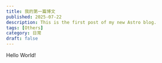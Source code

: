 ```yaml
---
title: 我的第一篇博文
published: 2025-07-22
description: This is the first post of my new Astro blog.
tags: [Others]
category: 日常
draft: false
---
```


Hello World!
